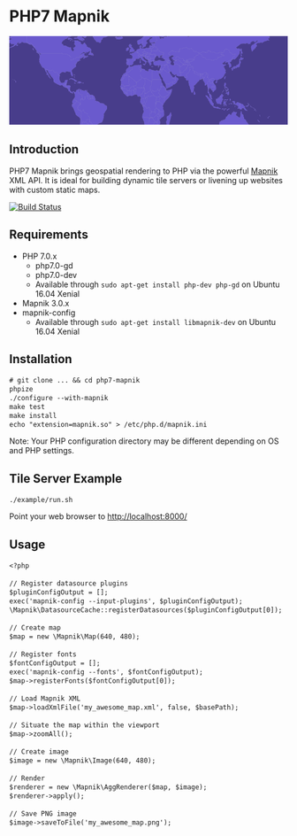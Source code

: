 PHP7 Mapnik
===========

<img src="header_graphic.png?raw=true" alt="PHP7 Mapnik" title="Generated by PHP7 Mapnik" width="640" height="160">

Introduction
------------

PHP7 Mapnik brings geospatial rendering to PHP via the powerful [Mapnik](http://mapnik.org/) XML API.
It is ideal for building dynamic tile servers or livening up websites with custom static maps.

[![Build Status](https://travis-ci.org/garrettrayj/php7-mapnik.svg?branch=master)](https://travis-ci.org/garrettrayj/php7-mapnik)

Requirements
------------

* PHP 7.0.x
   * php7.0-gd 
   * php7.0-dev
   * Available through `sudo apt-get install php-dev php-gd` on Ubuntu 16.04 Xenial
* Mapnik 3.0.x
* mapnik-config
    * Available through `sudo apt-get install libmapnik-dev` on Ubuntu 16.04 Xenial

Installation
------------

    # git clone ... && cd php7-mapnik
    phpize
    ./configure --with-mapnik
    make test
    make install
    echo "extension=mapnik.so" > /etc/php.d/mapnik.ini

Note: Your PHP configuration directory may be different depending on OS and PHP settings.

Tile Server Example
-------------------

    ./example/run.sh

Point your web browser to [http://localhost:8000/](http://localhost:8000/)

Usage
-----

    <?php

    // Register datasource plugins
    $pluginConfigOutput = [];
    exec('mapnik-config --input-plugins', $pluginConfigOutput);
    \Mapnik\DatasourceCache::registerDatasources($pluginConfigOutput[0]);

    // Create map
    $map = new \Mapnik\Map(640, 480);

    // Register fonts
    $fontConfigOutput = [];
    exec('mapnik-config --fonts', $fontConfigOutput);
    $map->registerFonts($fontConfigOutput[0]);

    // Load Mapnik XML
    $map->loadXmlFile('my_awesome_map.xml', false, $basePath);

    // Situate the map within the viewport
    $map->zoomAll();

    // Create image
    $image = new \Mapnik\Image(640, 480);

    // Render
    $renderer = new \Mapnik\AggRenderer($map, $image);
    $renderer->apply();

    // Save PNG image
    $image->saveToFile('my_awesome_map.png');